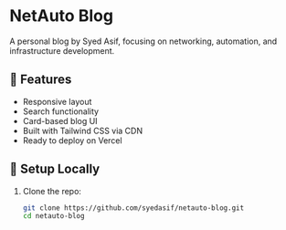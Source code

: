 # NetAuto Blog

A personal blog by Syed Asif, focusing on networking, automation, and infrastructure development.

## 🚀 Features

- Responsive layout
- Search functionality
- Card-based blog UI
- Built with Tailwind CSS via CDN
- Ready to deploy on Vercel

## 🔧 Setup Locally

1. Clone the repo:
   ```bash
   git clone https://github.com/syedasif/netauto-blog.git
   cd netauto-blog